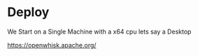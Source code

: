 # Deploy
We Start on a Single Machine with a x64 cpu lets say a Desktop




https://openwhisk.apache.org/
